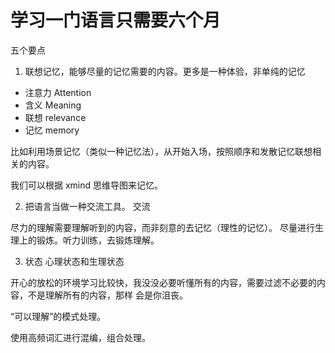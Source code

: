 # 学习一门语言只需要六个月

五个要点

1. 联想记忆，能够尽量的记忆需要的内容。更多是一种体验，非单纯的记忆

* 注意力 Attention
* 含义 Meaning
* 联想 relevance
* 记忆 memory

比如利用场景记忆（类似一种记忆法），从开始入场，按照顺序和发散记忆联想相关的内容。

我们可以根据 xmind 思维导图来记忆。

2. 把语言当做一种交流工具。 交流

尽力的理解需要理解听到的内容，而非刻意的去记忆（理性的记忆）。
尽量进行生理上的锻炼。听力训练，去锻炼理解。


3. 状态
心理状态和生理状态

开心的放松的环境学习比较快，我没没必要听懂所有的内容，需要过滤不必要的内容，不是理解所有的内容，那样
会是你沮丧。

“可以理解”的模式处理。


使用高频词汇进行混编，组合处理。
